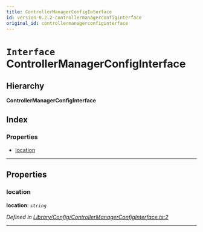 ```yaml
---
title: ControllerManagerConfigInterface
id: version-0.2.2-controllermanagerconfiginterface
original_id: controllermanagerconfiginterface
---
```


# `Interface` ControllerManagerConfigInterface

## Hierarchy

**ControllerManagerConfigInterface**

## Index

### Properties

* [location](controllermanagerconfiginterface#location)

---

## Properties

<a id="location"></a>

###  location

**location**: *`string`*

*Defined in [Library/Config/ControllerManagerConfigInterface.ts:2](https://github.com/SpoonX/stix/blob/b865310/src/Library/Config/ControllerManagerConfigInterface.ts#L2)*

___

